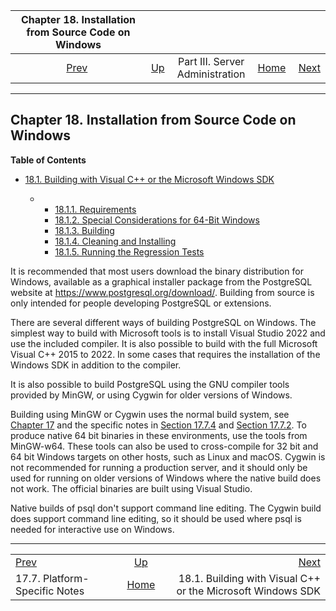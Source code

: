 <!--?xml version="1.0" encoding="UTF-8" standalone="no"?-->

|            Chapter 18. Installation from Source Code on Windows           |                                                    |                                 |                                                       |                                                                                                        |
| :-----------------------------------------------------------------------: | :------------------------------------------------- | :-----------------------------: | ----------------------------------------------------: | -----------------------------------------------------------------------------------------------------: |
| [Prev](installation-platform-notes.html "17.7. Platform-Specific Notes")  | [Up](admin.html "Part III. Server Administration") | Part III. Server Administration | [Home](index.html "PostgreSQL 17devel Documentation") |  [Next](install-windows-full.html "18.1. Building with Visual C++ or the&#xA;  Microsoft Windows SDK") |

***

## Chapter 18. Installation from Source Code on Windows

**Table of Contents**

*   [18.1. Building with Visual C++ or the Microsoft Windows SDK](install-windows-full.html)

    *   *   [18.1.1. Requirements](install-windows-full.html#INSTALL-WINDOWS-FULL-REQUIREMENTS)
        *   [18.1.2. Special Considerations for 64-Bit Windows](install-windows-full.html#INSTALL-WINDOWS-FULL-64-BIT)
        *   [18.1.3. Building](install-windows-full.html#INSTALL-WINDOWS-FULL-BUILD)
        *   [18.1.4. Cleaning and Installing](install-windows-full.html#INSTALL-WINDOWS-FULL-CLEAN-INST)
        *   [18.1.5. Running the Regression Tests](install-windows-full.html#INSTALL-WINDOWS-FULL-REG-TESTS)



It is recommended that most users download the binary distribution for Windows, available as a graphical installer package from the PostgreSQL website at <https://www.postgresql.org/download/>. Building from source is only intended for people developing PostgreSQL or extensions.

There are several different ways of building PostgreSQL on Windows. The simplest way to build with Microsoft tools is to install Visual Studio 2022 and use the included compiler. It is also possible to build with the full Microsoft Visual C++ 2015 to 2022. In some cases that requires the installation of the Windows SDK in addition to the compiler.

It is also possible to build PostgreSQL using the GNU compiler tools provided by MinGW, or using Cygwin for older versions of Windows.

Building using MinGW or Cygwin uses the normal build system, see [Chapter 17](installation.html "Chapter 17. Installation from Source Code") and the specific notes in [Section 17.7.4](installation-platform-notes.html#INSTALLATION-NOTES-MINGW "17.7.4. MinGW/Native Windows") and [Section 17.7.2](installation-platform-notes.html#INSTALLATION-NOTES-CYGWIN "17.7.2. Cygwin"). To produce native 64 bit binaries in these environments, use the tools from MinGW-w64. These tools can also be used to cross-compile for 32 bit and 64 bit Windows targets on other hosts, such as Linux and macOS. Cygwin is not recommended for running a production server, and it should only be used for running on older versions of Windows where the native build does not work. The official binaries are built using Visual Studio.

Native builds of psql don't support command line editing. The Cygwin build does support command line editing, so it should be used where psql is needed for interactive use on Windows.

***

|                                                                           |                                                       |                                                                                                        |
| :------------------------------------------------------------------------ | :---------------------------------------------------: | -----------------------------------------------------------------------------------------------------: |
| [Prev](installation-platform-notes.html "17.7. Platform-Specific Notes")  |   [Up](admin.html "Part III. Server Administration")  |  [Next](install-windows-full.html "18.1. Building with Visual C++ or the&#xA;  Microsoft Windows SDK") |
| 17.7. Platform-Specific Notes                                             | [Home](index.html "PostgreSQL 17devel Documentation") |                                            18.1. Building with Visual C++ or the Microsoft Windows SDK |
